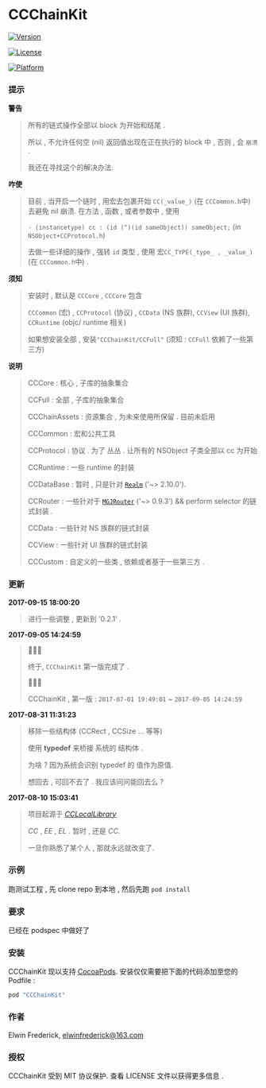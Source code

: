 # CCChainKit

[![Version](https://img.shields.io/cocoapods/v/CCChainKit.svg?style=flat)](http://cocoapods.org/pods/CCChainKit)

[![License](https://img.shields.io/cocoapods/l/CCChainKit.svg?style=flat)](http://cocoapods.org/pods/CCChainKit)

[![Platform](https://img.shields.io/cocoapods/p/CCChainKit.svg?style=iOS)](http://cocoapods.org/pods/CCChainKit)

### 提示

**警告**

> 所有的链式操作全部以 block 为开始和结尾 .
> 
> 所以 , 不允许任何空 (nil) 返回值出现在正在执行的 block 中 , 否则 , 会 `崩溃` .
> 
> 我还在寻找这个的解决办法.

**咋使**
> 目前 , 当开启一个链时 , 用宏去包裹开始 `CC(_value_)` (在 `CCCommon.h`中) 去避免 nil 崩溃.
> 在方法 , 函数 , 或者参数中 , 使用
> 
> `- (instancetype) cc : (id (^)(id sameObject)) sameObject;` (in `NSObject+CCProtocol.h`)
> 
> 去做一些详细的操作 , 强转 `id` 类型 , 使用 宏`CC_TYPE(_type_ , _value_)` (在 `CCCommon.h`中) .

**须知**
> 安装时 , 默认是 `CCCore` , `CCCore` 包含 
> 
> `CCCommon` (宏) , `CCProtocol` (协议) , `CCData` (NS 族群), `CCView` (UI 族群), `CCRuntime` (objc/ runtime 相关)
> 
> 如果想安装全部 , 安装`"CCChainKit/CCFull"` (须知 : `CCFull` 依赖了一些第三方)

**说明**
> CCCore : 核心 , 子库的抽象集合
> 
> CCFull : 全部 , 子库的抽象集合
> 
> CCChainAssets : 资源集合 , 为未来使用所保留 . 目前未启用
> 
> CCCommon : 宏和公共工具
> 
> CCProtocol : 协议 . 为了 丛丛 . 让所有的 NSObject 子类全部以 cc 为开始
> 
> CCRuntime : 一些 runtime 的封装
> 
> CCDataBase : 暂时 , 只是针对 [`Realm`](https://github.com/realm/realm-cocoa) ('~> 2.10.0').
> 
> CCRouter : 一些针对于 [`MGJRouter`](https://github.com/meili/MGJRouter) ('~> 0.9.3') && perform selector 的链式封装 .
> 
> CCData :  一些针对 NS 族群的链式封装
> 
> CCView :  一些针对 UI 族群的链式封装
> 
> CCCustom :  自定义的一些类 , 依赖或者基于一些第三方 .

### 更新
**2017-09-15 18:00:20**
>
> 进行一些调整 , 更新到 '0.2.1' .
>

**2017-09-05 14:24:59**

> 👏👏👏
> 
> 终于, `CCChainKit` 第一版完成了 .
> 
> 👏👏👏
> 
> CCChainKit , 第一版 : `2017-07-01 19:49:01` ~ `2017-09-05 14:24:59`
> 

**2017-08-31 11:31:23**

> 移除一些结构体 (CCRect , CCSize ... 等等)
> 
> 使用 **typedef** 来桥接 系统的 结构体 .
> 
> 为啥 ? 因为系统会识别 typedef 的 值作为原值.
> 
> 想回去 , 可回不去了 . 我应该问问能回去么 ?

**2017-08-10 15:03:41**

> 项目起源于 _*[CCLocalLibrary](https://github.com/VArbiter/CCLocalLibrary)*_
> 
> *CC* , *EE* , *EL* . 暂时 , 还是 *CC*.
> 
> 一旦你熟悉了某个人 , 那就永远就改变了.

### 示例

跑测试工程 , 先 clone repo 到本地 , 然后先跑  `pod install`

### 要求

已经在 podspec 中做好了

### 安装

CCChainKit 现以支持 [CocoaPods](http://cocoapods.org). 
安装仅仅需要把下面的代码添加至您的 Podfile :

```ruby
pod "CCChainKit"
```

### 作者

Elwin Frederick, [elwinfrederick@163.com](elwinfrederick@163.com)

### 授权

CCChainKit 受到 MIT 协议保护. 查看 LICENSE 文件以获得更多信息 .
